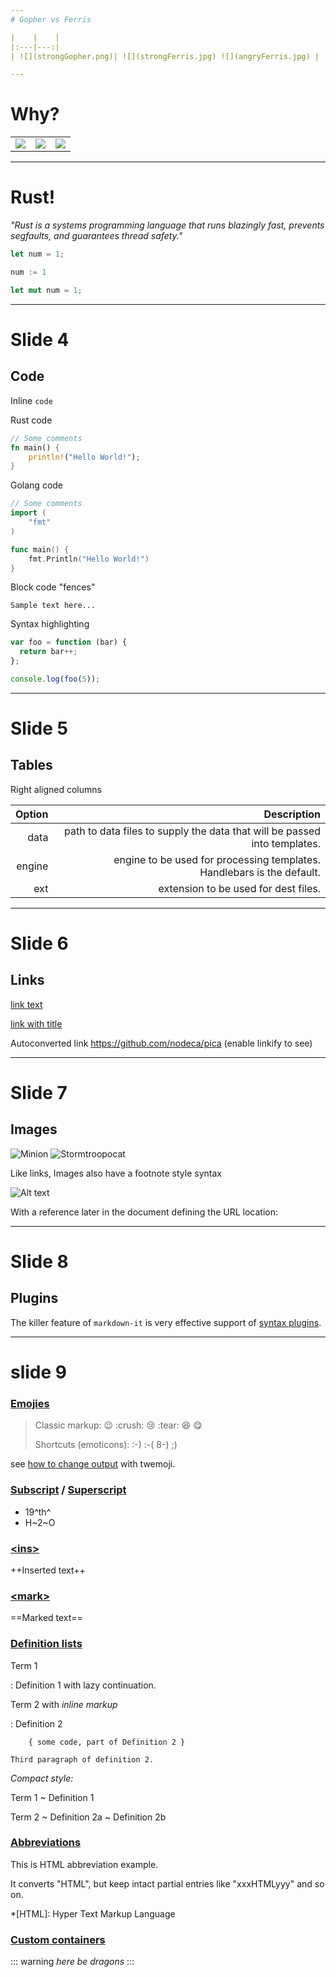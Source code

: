 ```yaml
---
# Gopher vs Ferris

|    |    |
|:---|---:|
| ![](strongGopher.png)| ![](strongFerris.jpg) ![](angryFerris.jpg) |

---
```

# Why?

|    |   |   |
|---------|---|---:|
| ![](scala-spiral.png) | ![](blogpost.png) | ![](gopher.png) |

---
# Rust!

*"Rust is a systems programming language that runs blazingly fast, prevents segfaults, and guarantees thread safety."*

``` rs
let num = 1;
```
``` go
num := 1
```
``` rs
let mut num = 1;
```

---

# Slide 4

## Code

Inline `code`

Rust code

``` rs
// Some comments
fn main() {
    println!("Hello World!");
}
```

Golang code
``` go
// Some comments
import (
    "fmt"
)

func main() {
    fmt.Println("Hello World!")
}
```


Block code "fences"

```
Sample text here...
```

Syntax highlighting

``` js
var foo = function (bar) {
  return bar++;
};

console.log(foo(5));
```

---
# Slide 5

## Tables


Right aligned columns

| Option | Description |
| ------:| -----------:|
| data   | path to data files to supply the data that will be passed into templates. |
| engine | engine to be used for processing templates. Handlebars is the default. |
| ext    | extension to be used for dest files. |


---
# Slide 6

## Links

[link text](http://dev.nodeca.com)

[link with title](http://nodeca.github.io/pica/demo/ "title text!")

Autoconverted link https://github.com/nodeca/pica (enable linkify to see)


---
# Slide 7

## Images

![Minion](https://octodex.github.com/images/minion.png)
![Stormtroopocat](https://octodex.github.com/images/stormtroopocat.jpg "The Stormtroopocat")

Like links, Images also have a footnote style syntax

![Alt text][id]

With a reference later in the document defining the URL location:

[id]: https://octodex.github.com/images/dojocat.jpg  "The Dojocat"


---
# Slide 8

## Plugins

The killer feature of `markdown-it` is very effective support of
[syntax plugins](https://www.npmjs.org/browse/keyword/markdown-it-plugin).

---
# slide 9

### [Emojies](https://github.com/markdown-it/markdown-it-emoji)

> Classic markup: :wink: :crush: :cry: :tear: :laughing: :yum:
>
> Shortcuts (emoticons): :-) :-( 8-) ;)

see [how to change output](https://github.com/markdown-it/markdown-it-emoji#change-output) with twemoji.


### [Subscript](https://github.com/markdown-it/markdown-it-sub) / [Superscript](https://github.com/markdown-it/markdown-it-sup)

- 19^th^
- H~2~O


### [\<ins>](https://github.com/markdown-it/markdown-it-ins)

++Inserted text++


### [\<mark>](https://github.com/markdown-it/markdown-it-mark)

==Marked text==

### [Definition lists](https://github.com/markdown-it/markdown-it-deflist)

Term 1

:   Definition 1
with lazy continuation.

Term 2 with *inline markup*

:   Definition 2

        { some code, part of Definition 2 }

    Third paragraph of definition 2.

_Compact style:_

Term 1
  ~ Definition 1

Term 2
  ~ Definition 2a
  ~ Definition 2b


### [Abbreviations](https://github.com/markdown-it/markdown-it-abbr)

This is HTML abbreviation example.

It converts "HTML", but keep intact partial entries like "xxxHTMLyyy" and so on.

*[HTML]: Hyper Text Markup Language

### [Custom containers](https://github.com/markdown-it/markdown-it-container)

::: warning
*here be dragons*
:::
